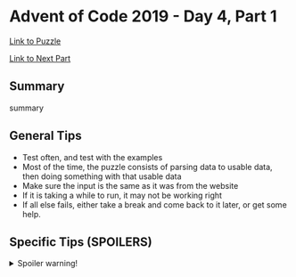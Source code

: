 # Advent of Code 2019 - Day 4, Part 1

[Link to Puzzle](https://adventofcode.com/2019/day/4)

[Link to Next Part](https://github.com/CodingAP/unofficial-aoc-syllabus/blob/main/years/2019/day4/part2.md)

## Summary
summary

## General Tips
- Test often, and test with the examples
- Most of the time, the puzzle consists of parsing data to usable data, then doing something with that usable data
- Make sure the input is the same as it was from the website
- If it is taking a while to run, it may not be working right
- If all else fails, either take a break and come back to it later, or get some help.

## Specific Tips (SPOILERS)
<details> <summary>Spoiler warning!</summary>

specific tips

</details>